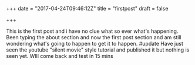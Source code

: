 +++
date = "2017-04-24T09:46:12Z"
title = "firstpost"
draft = false

+++

This is the first post and i have no clue what so ever what's happening.
Been typing the about section and now the first post section and am still wondering what's going to happen to get it to happen.
#update
Have just seen the youtube "silent movie" style tutorial and published it
but nothing is seen yet. WIll come back and test in 15 mins
